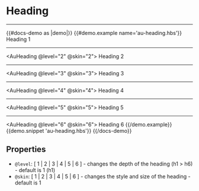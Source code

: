 # Heading

---

{{#docs-demo as |demo|}}
  {{#demo.example name='au-heading.hbs'}}
    <AuHeading>
      Heading 1
    </AuHeading>
    <hr>
    <AuHeading @level="2" @skin="2">
      Heading 2
    </AuHeading>
    <hr>
    <AuHeading @level="3" @skin="3">
      Heading 3
    </AuHeading>
    <hr>
    <AuHeading @level="4" @skin="4">
      Heading 4
    </AuHeading>
    <hr>
    <AuHeading @level="5" @skin="5">
      Heading 5
    </AuHeading>
    <hr>
    <AuHeading @level="6" @skin="6">
      Heading 6
    </AuHeading>
  {{/demo.example}}
  {{demo.snippet 'au-heading.hbs'}}
{{/docs-demo}}

## Properties
- `@level`: [ 1 | 2 | 3 | 4 | 5 | 6 ] - changes the depth of the heading (h1 > h6) - default is 1 (h1)
- `@skin`: [ 1 | 2 | 3 | 4 | 5 | 6 ] - changes the style and size of the heading - default is 1
